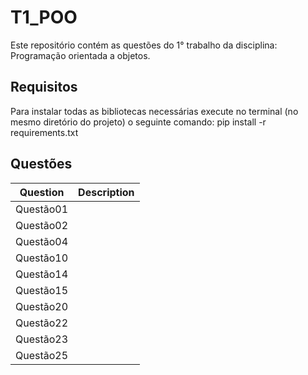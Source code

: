 # T1_POO

Este repositório contém as questões do 1° trabalho da disciplina: Programação orientada a objetos.

## Requisitos
Para instalar todas as bibliotecas necessárias execute no terminal (no mesmo diretório do projeto) o seguinte comando:
pip install -r requirements.txt

## Questões

| Question | Description |
|---|---|
|Questão01|
|Questão02| 
|Questão04| 
|Questão10| 	
|Questão14|
|Questão15|
|Questão20|
|Questão22| 
|Questão23| 
|Questão25| 
